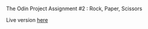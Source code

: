 The Odin Project Assignment #2 : Rock, Paper, Scissors 

Live version [here](https://timothy-taylor.github.io/rockpaperscissor/index-buttons.html)
